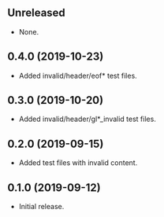 ## Unreleased

- None.

## 0.4.0 (2019-10-23)

- Added invalid/header/eof* test files.

## 0.3.0 (2019-10-20)

- Added invalid/header/gl*_invalid test files.

## 0.2.0 (2019-09-15)

- Added test files with invalid content.

## 0.1.0 (2019-09-12)

- Initial release.
